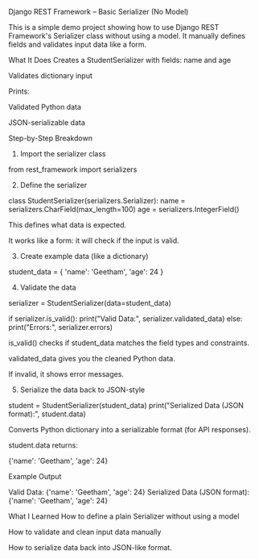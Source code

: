 Django REST Framework – Basic Serializer (No Model)

This is a simple demo project showing how to use Django REST Framework's Serializer class without using a model. It manually defines fields and validates input data like a form.

What It Does
Creates a StudentSerializer with fields: name and age

Validates dictionary input

Prints:

Validated Python data

JSON-serializable data

Step-by-Step Breakdown

1. Import the serializer class


from rest_framework import serializers

2. Define the serializer

class StudentSerializer(serializers.Serializer):
    name = serializers.CharField(max_length=100)
    age = serializers.IntegerField()


This defines what data is expected.

It works like a form: it will check if the input is valid.

3. Create example data (like a dictionary)

student_data = {
    'name': 'Geetham',
    'age': 24
}


4. Validate the data

serializer = StudentSerializer(data=student_data)

if serializer.is_valid():
    print("Valid Data:", serializer.validated_data)
else:
    print("Errors:", serializer.errors)


is_valid() checks if student_data matches the field types and constraints.

validated_data gives you the cleaned Python data.

If invalid, it shows error messages.

 5. Serialize the data back to JSON-style

 student = StudentSerializer(student_data)
print("Serialized Data (JSON format):", student.data)


Converts Python dictionary into a serializable format (for API responses).

student.data returns:

{'name': 'Geetham', 'age': 24}


Example Output

Valid Data: {'name': 'Geetham', 'age': 24}
Serialized Data (JSON format): {'name': 'Geetham', 'age': 24}

What I Learned
How to define a plain Serializer without using a model

How to validate and clean input data manually

How to serialize data back into JSON-like format.